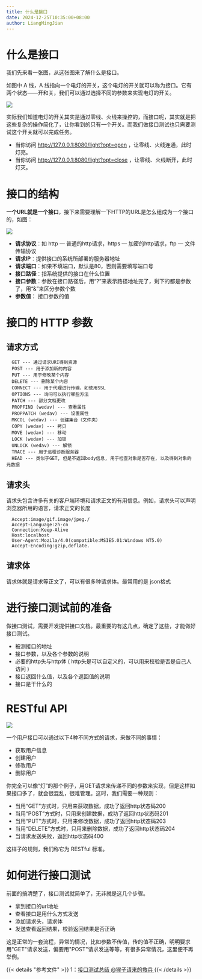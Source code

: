 ```yaml
---
title: 什么是接口
date: 2024-12-25T10:35:00+08:00
author: LiangMingJian
---
```


# 什么是接口

我们先来看一张图，从这张图来了解什么是接口。

如图中 A 线，A 线指向一个电灯的开关，这个电灯的开关就可以称为接口。它有两个状态——开和关，我们可以通过选择不同的参数来实现电灯的开关。

![](/_images/drawingbed/img/202204291717260.png)

实际我们知道电灯的开关其实是通过零线、火线来操控的，而接口呢，其实就是把这些复杂的操作简化了，让你看到的只有一个开关。而我们做接口测试也只需要测试这个开关就可以完成任务。

- 当你访问 http://127.0.0.1:8080/light?opt=open ，让零线、火线连通，此时灯亮。
- 当你访问 http://127.0.0.1:8080/light?opt=close ，让零线、火线断开，此时灯灭。

# 接口的结构

**一个URL就是一个接口**，接下来需要理解一下HTTP的URL是怎么组成为一个接口的，如图：

![](/_images/drawingbed/img/202204291717511.png)

- **请求协议**：如 http — 普通的http请求，https — 加密的http请求，ftp — 文件传输协议
- **请求IP**：提供接口的系统所部署的服务器地址
- **请求端口**：如果不填端口，默认是80，否则需要填写端口号
- **接口路径**：指系统提供的接口在什么位置
- **接口参数**：参数在接口路径后，用“?”来表示路径地址完了，剩下的都是参数了，用“&”来区分参数个数
- **参数值**： 接口参数的值

# 接口的 HTTP 参数

## 请求方式

```
  GET --- 通过请求URI得到资源
  POST --- 用于添加新的内容
  PUT --- 用于修改某个内容
  DELETE --- 删除某个内容
  CONNECT --- 用于代理进行传输，如使用SSL
  OPTIONS --- 询问可以执行哪些方法
  PATCH --- 部分文档更改
  PROPFIND (wedav) --- 查看属性
  PROPPATCH (wedav) --- 设置属性
  MKCOL (wedav) --- 创建集合（文件夹）
  COPY (wedav) --- 拷贝
  MOVE (wedav) --- 移动
  LOCK (wedav) --- 加锁
  UNLOCK (wedav) --- 解锁
  TRACE --- 用于远程诊断服务器
  HEAD --- 类似于GET, 但是不返回body信息, 用于检查对象是否存在, 以及得到对象的元数据
```

## 请求头

请求头包含许多有关的客户端环境和请求正文的有用信息。例如，请求头可以声明浏览器所用的语言，请求正文的长度

```
  Accept:image/gif.image/jpeg./
  Accept-Language:zh-cn
  Connection:Keep-Alive
  Host:localhost
  User-Agent:Mozila/4.0(compatible:MSIE5.01:Windows NT5.0)
  Accept-Encoding:gzip,deflate.
```

## 请求体

请求体就是请求等正文了，可以有很多种请求体。最常用的是 json格式 

# 进行接口测试前的准备

做接口测试，需要开发提供接口文档。最重要的有这几点，确定了这些，才能做好接口测试。

- 被测接口的地址
- 接口参数，以及各个参数的说明
- 必要的http头与http体 ( http头是可以自定义的，可以用来校验是否是自己人访问 )
- 接口返回什么值，以及各个返回值的说明
- 接口是干什么的

# RESTful API

![](/_images/drawingbed/img/202204291718587.png)

一个用户接口可以通过以下4种不同方式的请求，来做不同的事情：

- 获取用户信息
- 创建用户
- 修改用户
- 删除用户

你完全可以像“灯”的那个例子，用GET请求来传递不同的参数来实现，但是这样如果接口多了，就会很混乱，很难管理。这时，我们需要一种规则：

- 当用“GET”方式时，只用来获取数据，成功了返回http状态码200
- 当用“POST”方式时，只用来创建数据，成功了返回http状态码201
- 当用“PUT”方式时，只用来修改数据，成功了返回http状态码203
- 当用“DELETE”方式时，只用来删除数据，成功了返回http状态码204
- 当请求发送失败，返回http状态码400

这样子的规则，我们称它为 RESTful 标准。

#  如何进行接口测试

前面的搞清楚了，接口测试就简单了，无非就是这几个步骤。

- 拿到接口的url地址
- 查看接口是用什么方式发送
- 添加请求头，请求体
- 发送查看返回结果，校验返回结果是否正确

这是正常的一套流程，异常的情况，比如参数不传值，传的值不正确，明明要求用"GET"请求发送，偏要用"POST"请求发送等等，有很多异常情况，这里便不再举例。

{{< details "参考文件" >}} 
1：[接口测试总结  @猴子请来的救兵 ](https://www.cnblogs.com/yyhh/p/6083159.html)
{{< /details >}}

